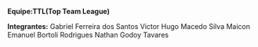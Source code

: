 **Equipe:TTL(Top Team League)**

**Integrantes:**
Gabriel Ferreira dos Santos
Victor Hugo Macedo Silva
Maicon Emanuel Bortoli Rodrigues
Nathan Godoy Tavares

